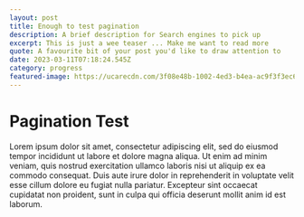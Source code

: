 ```yaml
---
layout: post
title: Enough to test pagination
description: A brief description for Search engines to pick up
excerpt: This is just a wee teaser ... Make me want to read more
quote: A favourite bit of your post you'd like to draw attention to
date: 2023-03-11T07:18:24.545Z
category: progress
featured-image: https://ucarecdn.com/3f08e48b-1002-4ed3-b4ea-ac9f3f3ec61a/
---
```

# P﻿agination Test

Lorem ipsum dolor sit amet, consectetur adipiscing elit, sed do eiusmod tempor incididunt ut labore et dolore magna aliqua. Ut enim ad minim veniam, quis nostrud exercitation ullamco laboris nisi ut aliquip ex ea commodo consequat. Duis aute irure dolor in reprehenderit in voluptate velit esse cillum dolore eu fugiat nulla pariatur. Excepteur sint occaecat cupidatat non proident, sunt in culpa qui officia deserunt mollit anim id est laborum.
